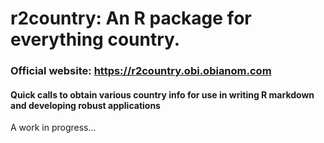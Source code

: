 # r2country: An R package for everything country. 

### Official website: https://r2country.obi.obianom.com

#### Quick calls to obtain various country info for use in writing R markdown and developing robust applications


A work in progress...
